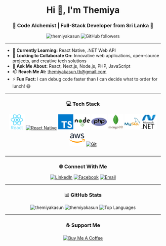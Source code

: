 <h1 align="center">Hi 👋, I'm Themiya</h1>
<h3 align="center">🌟 Code Alchemist | Full-Stack Developer from Sri Lanka 🌴</h3>

<p align="center">
  <img src="https://komarev.com/ghpvc/?username=themiyakasun&label=Profile%20views&color=0e75b6&style=flat" alt="themiyakasun" />
  <img src="https://img.shields.io/github/followers/themiyakasun?label=Followers&style=social" alt="GitHub followers" />
</p>

---

- 🌱 **Currently Learning:** React Native, .NET Web API  
- 👯 **Looking to Collaborate On:** Innovative web applications, open-source projects, and creative tech solutions  
- 💬 **Ask Me About:** React, Next.js, Node.js, PHP, JavaScript  
- 📫 **Reach Me At:** themiyakasun.tb@gmail.com  
- ⚡ **Fun Fact:** I can debug code faster than I can decide what to order for lunch! 😄  

---

<h3 align="center">💻 Tech Stack</h3>
<p align="center" style="margin-bottom: 30px;">
  <a href="https://reactjs.org/" target="_blank" rel="noreferrer"><img src="https://raw.githubusercontent.com/devicons/devicon/master/icons/react/react-original-wordmark.svg" alt="React" width="50" height="50"/></a>
  <a href="https://reactnative.dev/" target="_blank" rel="noreferrer"><img src="https://reactnative.dev/img/header_logo.svg" alt="React Native" width="50" height="50"/></a>
  <a href="https://www.typescriptlang.org/" target="_blank" rel="noreferrer"><img src="https://raw.githubusercontent.com/devicons/devicon/master/icons/typescript/typescript-original.svg" alt="TypeScript" width="50" height="50"/></a>
  <a href="https://nodejs.org/" target="_blank" rel="noreferrer"><img src="https://raw.githubusercontent.com/devicons/devicon/master/icons/nodejs/nodejs-original-wordmark.svg" alt="Node.js" width="50" height="50"/></a>
  <a href="https://www.php.net/" target="_blank" rel="noreferrer"><img src="https://raw.githubusercontent.com/devicons/devicon/master/icons/php/php-original.svg" alt="PHP" width="50" height="50"/></a>
  <a href="https://www.mongodb.com/" target="_blank" rel="noreferrer"><img src="https://raw.githubusercontent.com/devicons/devicon/master/icons/mongodb/mongodb-original-wordmark.svg" alt="MongoDB" width="50" height="50"/></a>
  <a href="https://www.mysql.com/" target="_blank" rel="noreferrer"><img src="https://raw.githubusercontent.com/devicons/devicon/master/icons/mysql/mysql-original-wordmark.svg" alt="MySQL" width="50" height="50"/></a>
  <a href="https://dotnet.microsoft.com/" target="_blank" rel="noreferrer"><img src="https://raw.githubusercontent.com/devicons/devicon/master/icons/dot-net/dot-net-original-wordmark.svg" alt=".NET" width="50" height="50"/></a>
  <a href="https://aws.amazon.com/" target="_blank" rel="noreferrer"><img src="https://raw.githubusercontent.com/devicons/devicon/master/icons/amazonwebservices/amazonwebservices-original-wordmark.svg" alt="AWS" width="50" height="50"/></a>
  <a href="https://git-scm.com/" target="_blank" rel="noreferrer"><img src="https://www.vectorlogo.zone/logos/git-scm/git-scm-icon.svg" alt="Git" width="50" height="50"/></a>
</p>

---

<h3 align="center">🌐 Connect With Me</h3>
<p align="center">
  <a href="https://www.linkedin.com/in/themiya-kasun-185a51161" target="blank"><img src="https://raw.githubusercontent.com/rahuldkjain/github-profile-readme-generator/master/src/images/icons/Social/linked-in-alt.svg" alt="LinkedIn" height="40" width="40" /></a>
  <a href="https://www.facebook.com/Themiya-Kasun/pfbid02ryTwL4i5QYmiTg9aYYi5G77w96vipxFTGuxALffEdxL2q5e3VZQPXgvisARb8rRRl" target="blank"><img src="https://raw.githubusercontent.com/rahuldkjain/github-profile-readme-generator/master/src/images/icons/Social/facebook.svg" alt="Facebook" height="40" width="40" /></a>
  <a href="mailto:themiyakasun.tb@gmail.com" target="blank"><img src="https://cdn-icons-png.flaticon.com/512/732/732200.png" alt="Email" height="40" width="40" /></a>
</p>

---

<h3 align="center">📊 GitHub Stats</h3>
<p align="center">
  <img src="https://github-readme-stats.vercel.app/api?username=themiyakasun&show_icons=true&theme=dark&locale=en" alt="themiyakasun" />
  <img src="https://github-readme-streak-stats.herokuapp.com/?user=themiyakasun&theme=dark" alt="themiyakasun" />
  <img src="https://github-readme-stats.vercel.app/api/top-langs?username=themiyakasun&show_icons=true&theme=dark&locale=en&layout=compact" alt="Top Languages" />
</p>

---

<h3 align="center">☕ Support Me</h3>
<p align="center">
  <a href="https://www.buymeacoffee.com/themiya"><img src="https://cdn.buymeacoffee.com/buttons/v2/default-yellow.png" height="50" width="210" alt="Buy Me A Coffee" /></a>
</p>
